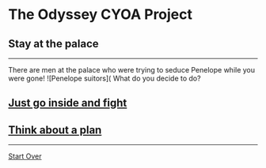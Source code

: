 # The Odyssey CYOA Project
## Stay at the palace
---
There are men at the palace who were trying to seduce Penelope while you were gone!
![Penelope suitors](
What do you decide to do?
## [Just go inside and fight](fight-with-sword.md)
## [Think about a plan](go-invisible.md)
---
[Start Over](../ithaca.md)

